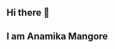## Hi there 👋
## I am Anamika Mangore
<!--
**AnamikaMangore/AnamikaMangore** is a ✨ _special_ ✨ repository because its `README.md` (this file) appears on your GitHub profile.

Here are some ideas to get you started:

- 🔭 I’m currently working  in AI&ML
- 🌱 I’m currently pursing Mtech from CSE at IIITDM Jabalpur ...
- 👯 I’m looking to collaborate on ...
- 🤔 I’m looking for help with ...
- 💬 Ask me about ...
- 📫 How to reach me: mangoreanamika@gmail.com...
- 😄 Pronouns: ...
- ⚡ Fun fact: ...
-->
